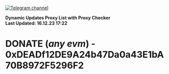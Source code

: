 [![Telegram channel](https://img.shields.io/endpoint?url=https://runkit.io/damiankrawczyk/telegram-badge/branches/master?url=https://t.me/n4z4v0d)](https://t.me/n4z4v0d) 

**Dynamic Updates Proxy List with Proxy Checker**  
**Last Updated: 16.12.23 17:22**

# DONATE (_any evm_) - 0xDEADf12DE9A24b47Da0a43E1bA70B8972F5296F2
